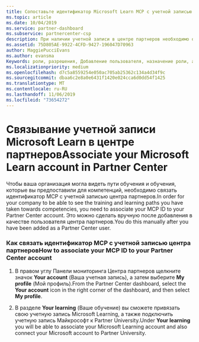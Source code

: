 ```yaml
---
title: Сопоставьте идентификатор Microsoft Learn MCP с учетной записью центра партнеров | Центр партнеров
ms.topic: article
ms.date: 10/04/2019
ms.service: partner-dashboard
ms.subservice: partnercenter-csp
description: При наличии учетной записи в центре партнеров необходимо обновить профиль, связав идентификатор MCP.
ms.assetid: 75D805AE-9922-4CFD-9427-196047D70963
author: MaggiePucciEvans
ms.author: evansma
Keywords: роли, разрешения, Добавление пользователя, назначение роли, администратор, агент, идентификатор MCP, Microsoft Learn
ms.localizationpriority: medium
ms.openlocfilehash: d7c5a8559254e050ac705ab25362c134a4d34f9c
ms.sourcegitcommit: dbaa6c2e8a0e6431f1420e024cca6d0dd54f1425
ms.translationtype: MT
ms.contentlocale: ru-RU
ms.lasthandoff: 11/06/2019
ms.locfileid: "73654272"
---
```

# <a name="associate-your-microsoft-learn-account-in-partner-center"></a><span data-ttu-id="758e8-104">Связывание учетной записи Microsoft Learn в центре партнеров</span><span class="sxs-lookup"><span data-stu-id="758e8-104">Associate your Microsoft Learn account in Partner Center</span></span>

<span data-ttu-id="758e8-105">Чтобы ваша организация могла видеть пути обучения и обучения, которые вы предпоставили для компетенций, необходимо связать идентификатор MCP с учетной записью центра партнеров.</span><span class="sxs-lookup"><span data-stu-id="758e8-105">In order for your company to be able to see the training and learning paths you have taken towards competencies, you need to associate your MCP ID to your Partner Center account.</span></span> <span data-ttu-id="758e8-106">Это можно сделать вручную после добавления в качестве пользователя центра партнеров.</span><span class="sxs-lookup"><span data-stu-id="758e8-106">You do this manually after you have been added as a Partner Center user.</span></span>

### <a name="how-to-associate-your-mcp-id-to-your-partner-center-account"></a><span data-ttu-id="758e8-107">Как связать идентификатор MCP с учетной записью центра партнеров</span><span class="sxs-lookup"><span data-stu-id="758e8-107">How to associate your MCP ID to your Partner Center account</span></span>

1. <span data-ttu-id="758e8-108">В правом углу Панели мониторинга Центра партнеров щелкните значок **Your account** (Ваша учетная запись), а затем выберите **My profile** (Мой профиль).</span><span class="sxs-lookup"><span data-stu-id="758e8-108">From the Partner Center dashboard, select the **Your account** icon in the right corner of the dashboard, and then select **My profile**.</span></span>

2. <span data-ttu-id="758e8-109">В разделе **Your learning** (Ваше обучение) вы сможете привязать свою учетную запись Microsoft Learning, а также подключить учетную запись Майкрософт к Partner University.</span><span class="sxs-lookup"><span data-stu-id="758e8-109">Under **Your learning** you will be able to associate your Microsoft Learning account and also connect your Microsoft account to Partner University.</span></span>